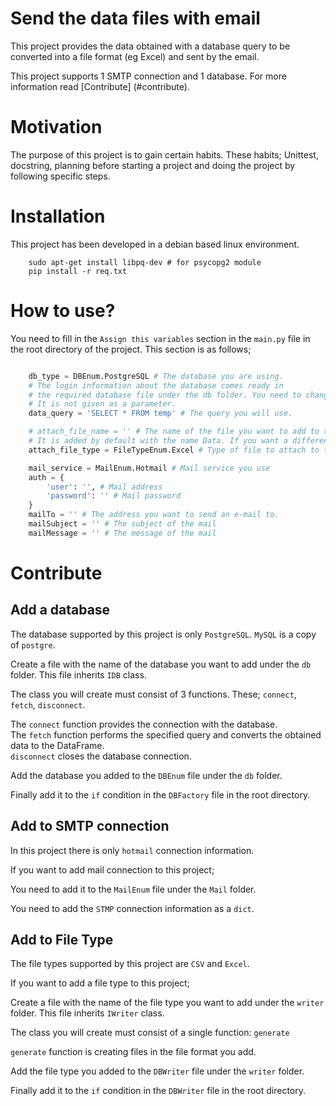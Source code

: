 # Send the data files with email

This project provides the data obtained with a database query to be converted into a file format (eg Excel) and sent by the email. 

This project supports 1 SMTP connection and 1 database. For more information read [Contribute] (#contribute).

# Motivation

The purpose of this project is to gain certain habits. These habits; Unittest, docstring, planning before starting a project and doing the project by following specific steps.

# Installation

This project has been developed in a debian based linux environment.

```
    sudo apt-get install libpq-dev # for psycopg2 module
    pip install -r req.txt
```

# How to use?

You need to fill in the `Assign this variables` section in the `main.py` file in the root directory of the project. This section is as follows;

```python

    db_type = DBEnum.PostgreSQL # The database you are using. 
    # The login information about the database comes ready in 
    # the required database file under the db folder. You need to change it manually. 
    # It is not given as a parameter.
    data_query = 'SELECT * FROM temp' # The query you will use.

    # attach_file_name = '' # The name of the file you want to add to the mail.
    # It is added by default with the name Data. If you want a different name, remove the comment line.
    attach_file_type = FileTypeEnum.Excel # Type of file to attach to the mail.

    mail_service = MailEnum.Hotmail # Mail service you use
    auth = {
        'user': '', # Mail address
        'password': '' # Mail password
    }
    mailTo = '' # The address you want to send an e-mail to.
    mailSubject = '' # The subject of the mail
    mailMessage = '' # The message of the mail

```

# Contribute

## Add a database

The database supported by this project is only `PostgreSQL`. `MySQL` is a copy of `postgre`.

Create a file with the name of the database you want to add under the `db` folder. This file inherits `IDB` class.

The class you will create must consist of 3 functions. These; `connect`,` fetch`, `disconnect`.

The `connect` function provides the connection with the database. <br/>
The `fetch` function performs the specified query and converts the obtained data to the DataFrame. <br/>
`disconnect` closes the database connection.

Add the database you added to the `DBEnum` file under the `db` folder.

Finally add it to the `if` condition in the `DBFactory` file in the root directory.

## Add to SMTP connection

In this project there is only `hotmail` connection information.

If you want to add mail connection to this project;

You need to add it to the `MailEnum` file under the `Mail` folder.

You need to add the `STMP` connection information as a `dict`.

## Add to File Type

The file types supported by this project are `CSV` and `Excel`.

If you want to add a file type to this project;

Create a file with the name of the file type you want to add under the `writer` folder. This file inherits `IWriter` class.

The class you will create must consist of a single function: `generate`

`generate` function is creating files in the file format you add.

Add the file type you added to the `DBWriter` file under the `writer` folder.

Finally add it to the `if` condition in the `DBWriter` file in the root directory.
